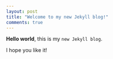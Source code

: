 ```yaml
---
layout: post
title: "Welcome to my new Jekyll blog!"
comments: true
---
```


**Hello world**, this is my `new Jekyll blog`.

I hope you like it!

